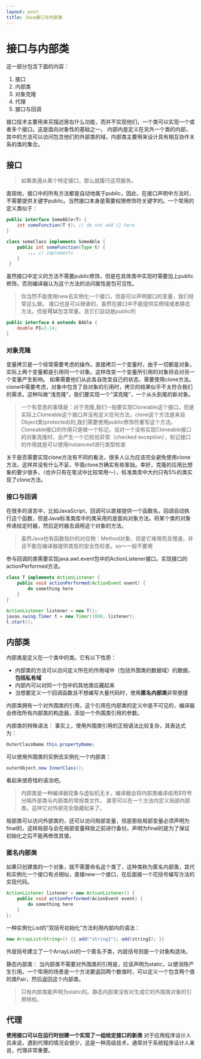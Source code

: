 ```yaml
---
layout: post
title: Java接口与内部类
---
```

# 接口与内部类 #
这一部分包含下面的内容：

1. 接口
2. 内部类
3. 对象克隆
4. 代理
5. 接口与回调

接口技术主要用来买描述居右什么功能，而并不实现他们，一个类可以实现一个或者多个接口。这是面向对象性的基础之一。
内部内是定义在另外一个类的内部，其中的方法可以访问包含他们的外部类的域，内部类主要用来设计具有相互协作关系的类的集合。

## 接口 ##
> 如果类遵从某个特定接口，那么就履行这项服务。

直观地，接口中的所有方法都是自动地属于public，因此，在接口声明中方法时，不需要提供关键字public。当然接口本身是需要权限修饰符关键字的。一个常用的定义类似于：

```java
public interface SomeAble<T> {
	int someFunction(T t); // do not add {} here
}

class someClass implements SomeAble { 
	public int someFunction(Type t) {
		... // implements
	}
 }
```

虽然接口中定义的方法不需要public修饰，但是在具体类中实现时需要加上public修饰，否则编译器认为这个方法的访问属性是包可见性。

> 你当然不能使用new去实例化一个接口，但是可以声明接口的变量，我们经常这么做。
> 接口也是可以继承的，虽然在接口中不能提供实例域或者静态方法，但是**可以**包含常量。且它们自动是public的

```java 
public interface A extends BAble {
	double PI=3.14;
}
```
### 对象克隆 ###
变量拷贝是一个经常需要考虑的操作。直接拷贝一个变量时，由于一切都是对象，实际上两个变量都是引用同一个对象。这样改变一个变量所引用的对象将会对另一个变量产生影响。
如果需要他们从此各自改变自己的状态，需要使用clone方法。clone中需要考虑，对象中包含了自对象的引用时，拷贝的结果似乎不太符合我们的需求。这种叫做“浅克隆”，我们要实现一个“深克隆”，一个从头到尾的新对象。

> 一个有意思的事情是：对于克隆,我们一般要实现Cloneable这个接口，但是实际上Cloneable这个接口并没有定义任何方法，clone这个方法是来自Object类(protected)的,我们需要使用public修饰符重写这个方法。
> Cloneable接口的作用只是做一个标记，当对一个没有实现Cloneable接口的对象克隆时，会产生一个已检验异常（checked exception），标记接口的作用就是可以使用instanceof进行类型检查

关于是否需要实现clone方法有不同的看法，很多人认为应该完全避免使用clone方法，这样并没有什么不妥，毕竟clone方确实有些笨拙。幸好，克隆的应用比想象的要少很多，（也许只有在笔试中比较常用～），标准类库中大约只有5%的类实现了clone方法。


### 接口与回调 ###
在很多的语言中，比如JavaScript，回调可以直接提供一个函数名，回调自动执行这个函数，但是Java标准类库中的类采用的是面向对象方法。将某个类的对象传递给定时器，然后定时器去调用这个对象的方法。

> 虽然Java也有函数指针的对应物：Method对象，但是它难用而且慢速，并且不能在编译器提供类型的安全性检查。so～一般不要用

参与回调的类需要实现java.awt.event包中的ActionListener接口。实现接口的actionPerformed方法。

```java
class T implements ActionListener {
	public void actionPerformed(ActionEvent event) {
		do something here
	}
}

ActionListener listener = new T();
javax.swing.Timer t = new Timer(1000, listener);
t.start();
```

## 内部类 ##
内部类是定义在一个类中的类。它有以下性质：
- 内部类的方法可以访问定义所在的作用域中（包括外围类的数据域）的数据，**包括私有域**
- 内部内可以对同一个包中的其他类应藏起来
- 当想要定义一个回调函数且不想编写大量代码时，使用**匿名内部类**非常便捷

内部类拥有一个对外围类的引用，这个引用在内部类的定义中是不可见的，编译器会修改所有内部类的构造器，添加一个外围类引用的参数。

内部类的特殊语法：
事实上，使用外围类引用的正规语法比较复杂，其表达式为：
```java
OuterClassName.this.propertyName;
```
可以使用外围类的实例去实例化一个内部类：
```java
outerObject.new InnerClass();
```
看起来很奇怪的语法吧。
>内部类是一种编译器现象与虚拟机无关，编译器会将内部类编译成用$符号分隔外部类与内部类的常规类文件。
>甚至可以在一个方法内定义局部内部类。这样它对外部完全隐藏起来了。

局部类可以访问外部类的，还可以访问局部变量，但是那些局部变量必须声明为final的，这样局部与会在局部变量释放之前进行备份。声明为final的是为了保证初始化之后不能再修改其值，

### 匿名内部类 ###
如果只创建类的一个对象，就不需要命名这个类了，这种类称为匿名内部类，其代和实例化一个接口有点相似，直接new一个接口，在后面接一个花括号编写方法的实现代码。

```java
ActionListener listener = new ActionListener() {
	public void actionPerformed(AcionEvent event) {
		do something here
	}
};
```

一种实例化List的“双括号初始化”方法利用内部内的语法：

```java
new ArrayList<String>() {{ add("string1"); add(string2); }}
```
外层括号建立了一个ArrayList的一个匿名子类，内层括号则是一个对象构造块。

静态内部类：
当内部类不需要对外围类的引用是，应该声明为static，以便消除产生引用。一个常用的场景是一个方法要返回两个数值时，可以定义一个包含两个值的类Pair，然后返回这个内部类。
> 只有内部类能声明为static的。静态内部类没有对生成它的外围类对象的引用特权。

## 代理 ##
**使用接口可以在运行时创建一个实现了一组给定接口的新类**
对于应用程序设计人员来说，遇到代理的情况会很少，这是一种高级技术，通常对于系统程序设计人来说，代理非常重要。


